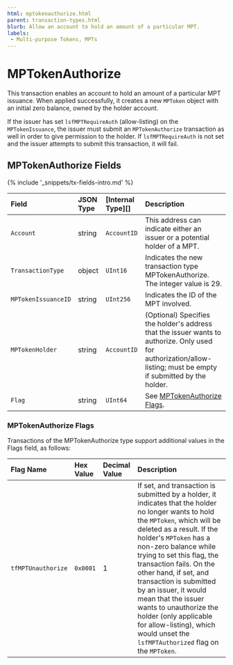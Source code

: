 ```yaml
---
html: mptokenauthorize.html
parent: transaction-types.html
blurb: Allow an account to hold an amount of a particular MPT.
labels:
 - Multi-purpose Tokens, MPTs
---
```


# MPTokenAuthorize

This transaction enables an account to hold an amount of a particular MPT issuance. When applied successfully, it creates a new `MPToken` object with an initial zero balance, owned by the holder account.

If the issuer has set `lsfMPTRequireAuth` (allow-listing) on the `MPTokenIssuance`, the issuer must submit an `MPTokenAuthorize` transaction as well in order to give permission to the holder. If `lsfMPTRequireAuth` is not set and the issuer attempts to submit this transaction, it will fail.

## MPTokenAuthorize Fields

{% include '_snippets/tx-fields-intro.md' %}

| Field               | JSON Type           | [Internal Type][] | Description        |
|:--------------------|:--------------------|:------------------|:-------------------|
| `Account`           | string              | `AccountID`       | This address can indicate either an issuer or a potential holder of a MPT. |
| `TransactionType`   | object              | `UInt16`          | Indicates the new transaction type MPTokenAuthorize. The integer value is 29. |
| `MPTokenIssuanceID` | string              | `UInt256`         | Indicates the ID of the MPT involved. |
| `MPTokenHolder`     | string              | `AccountID`       | (Optional) Specifies the holder's address that the issuer wants to authorize. Only used for authorization/allow-listing; must be empty if submitted by the holder. |
| `Flag`              | string              | `UInt64`          | See [MPTokenAuthorize Flags](#mptokenauthorize-flags). |

### MPTokenAuthorize Flags
Transactions of the MPTokenAuthorize type support additional values in the Flags field, as follows:

| Flag Name          | Hex Value    | Decimal Value | Description                   |
|:-------------------|:-------------|:--------------|:------------------------------|
| `tfMPTUnauthorize` | `0x0001`     | 1             | If set, and transaction is submitted by a holder, it indicates that the holder no longer wants to hold the `MPToken`, which will be deleted as a result. If the holder's `MPToken` has a non-zero balance while trying to set this flag, the transaction fails. On the other hand, if set, and transaction is submitted by an issuer, it would mean that the issuer wants to unauthorize the holder (only applicable for allow-listing), which would unset the `lsfMPTAuthorized` flag on the `MPToken`. |
